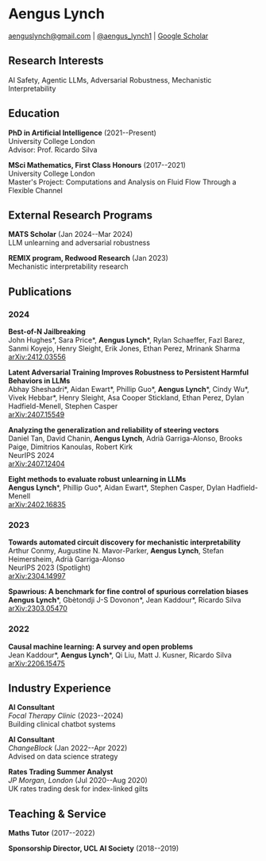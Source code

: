 # Aengus Lynch

<aenguslynch@gmail.com> |
[@aengus_lynch1](https://twitter.com/aengus_lynch1) |
[Google Scholar](https://scholar.google.com/citations?user=Pd2002AAAAAJ)

## Research Interests

AI Safety, Agentic LLMs, Adversarial Robustness, Mechanistic Interpretability

## Education

**PhD in Artificial Intelligence** (2021--Present)  
University College London  
Advisor: Prof. Ricardo Silva  

**MSci Mathematics, First Class Honours** (2017--2021)  
University College London  
Master's Project: Computations and Analysis on Fluid Flow Through a Flexible Channel

## External Research Programs

**MATS Scholar** (Jan 2024--Mar 2024)  
LLM unlearning and adversarial robustness

**REMIX program, Redwood Research** (Jan 2023)  
Mechanistic interpretability research

## Publications

### 2024

**Best-of-N Jailbreaking**  
John Hughes*, Sara Price*, **Aengus Lynch***, Rylan Schaeffer, Fazl Barez, Sanmi Koyejo, Henry Sleight, Erik Jones, Ethan Perez, Mrinank Sharma  
[arXiv:2412.03556](https://arxiv.org/abs/2412.03556)

**Latent Adversarial Training Improves Robustness to Persistent Harmful Behaviors in LLMs**  
Abhay Sheshadri*, Aidan Ewart*, Phillip Guo*, **Aengus Lynch***, Cindy Wu*, Vivek Hebbar*, Henry Sleight, Asa Cooper Stickland, Ethan Perez, Dylan Hadfield-Menell, Stephen Casper  
[arXiv:2407.15549](https://arxiv.org/abs/2407.15549)

**Analyzing the generalization and reliability of steering vectors**  
Daniel Tan, David Chanin, **Aengus Lynch**, Adrià Garriga-Alonso, Brooks Paige, Dimitrios Kanoulas, Robert Kirk  
NeurIPS 2024  
[arXiv:2407.12404](https://arxiv.org/abs/2407.12404)

**Eight methods to evaluate robust unlearning in LLMs**  
**Aengus Lynch***, Phillip Guo*, Aidan Ewart*, Stephen Casper, Dylan Hadfield-Menell  
[arXiv:2402.16835](https://arxiv.org/abs/2402.16835)

### 2023

**Towards automated circuit discovery for mechanistic interpretability**  
Arthur Conmy, Augustine N. Mavor-Parker, **Aengus Lynch**, Stefan Heimersheim, Adrià Garriga-Alonso  
NeurIPS 2023 (Spotlight)  
[arXiv:2304.14997](https://arxiv.org/abs/2304.14997)

**Spawrious: A benchmark for fine control of spurious correlation biases**  
**Aengus Lynch***, Gbètondji J-S Dovonon*, Jean Kaddour*, Ricardo Silva  
[arXiv:2303.05470](https://arxiv.org/abs/2303.05470)

### 2022

**Causal machine learning: A survey and open problems**  
Jean Kaddour*, **Aengus Lynch***, Qi Liu, Matt J. Kusner, Ricardo Silva  
[arXiv:2206.15475](https://arxiv.org/abs/2206.15475)

## Industry Experience
**AI Consultant**  
*Focal Therapy Clinic* (2023--2024)  
Building clinical chatbot systems

**AI Consultant**  
*ChangeBlock* (Jan 2022--Apr 2022)  
Advised on data science strategy

**Rates Trading Summer Analyst**  
*JP Morgan, London* (Jul 2020--Aug 2020)  
UK rates trading desk for index-linked gilts

## Teaching & Service

**Maths Tutor** (2017--2022)  

**Sponsorship Director, UCL AI Society** (2018--2019)